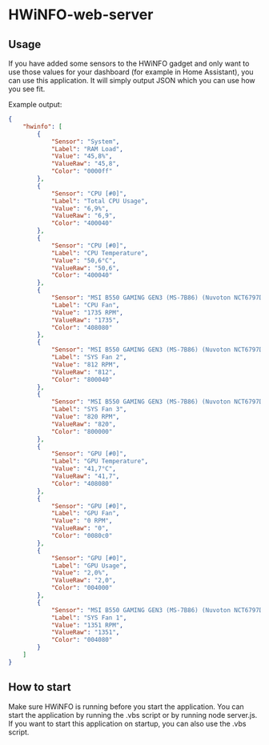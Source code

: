 # HWiNFO-web-server

## Usage

If you have added some sensors to the HWiNFO gadget and only want to use those values for your dashboard (for example in Home Assistant), you can use this application. It will simply output JSON which you can use how you see fit.

Example output:
```json
{
	"hwinfo": [
		{
			"Sensor": "System",
			"Label": "RAM Load",
			"Value": "45,8%",
			"ValueRaw": "45,8",
			"Color": "0000ff"
		},
		{
			"Sensor": "CPU [#0]",
			"Label": "Total CPU Usage",
			"Value": "6,9%",
			"ValueRaw": "6,9",
			"Color": "400040"
		},
		{
			"Sensor": "CPU [#0]",
			"Label": "CPU Temperature",
			"Value": "50,6°C",
			"ValueRaw": "50,6",
			"Color": "400040"
		},
		{
			"Sensor": "MSI B550 GAMING GEN3 (MS-7B86) (Nuvoton NCT6797D)",
			"Label": "CPU Fan",
			"Value": "1735 RPM",
			"ValueRaw": "1735",
			"Color": "408080"
		},
		{
			"Sensor": "MSI B550 GAMING GEN3 (MS-7B86) (Nuvoton NCT6797D)",
			"Label": "SYS Fan 2",
			"Value": "812 RPM",
			"ValueRaw": "812",
			"Color": "800040"
		},
		{
			"Sensor": "MSI B550 GAMING GEN3 (MS-7B86) (Nuvoton NCT6797D)",
			"Label": "SYS Fan 3",
			"Value": "820 RPM",
			"ValueRaw": "820",
			"Color": "800000"
		},
		{
			"Sensor": "GPU [#0]",
			"Label": "GPU Temperature",
			"Value": "41,7°C",
			"ValueRaw": "41,7",
			"Color": "408080"
		},
		{
			"Sensor": "GPU [#0]",
			"Label": "GPU Fan",
			"Value": "0 RPM",
			"ValueRaw": "0",
			"Color": "0080c0"
		},
		{
			"Sensor": "GPU [#0]",
			"Label": "GPU Usage",
			"Value": "2,0%",
			"ValueRaw": "2,0",
			"Color": "004000"
		},
		{
			"Sensor": "MSI B550 GAMING GEN3 (MS-7B86) (Nuvoton NCT6797D)",
			"Label": "SYS Fan 1",
			"Value": "1351 RPM",
			"ValueRaw": "1351",
			"Color": "004080"
		}
	]
}
```

## How to start

Make sure HWiNFO is running before you start the application. You can start the application by running the .vbs script or by running node server.js. If you want to start this application on startup, you can also use the .vbs script.
